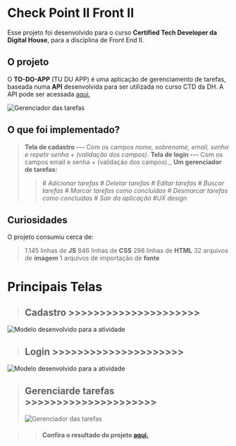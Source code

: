 # Check Point II Front II

Esse projeto foi desenvolvido para o curso **Certified Tech Developer da Digital House**, para a disciplina de Front End  II.

## O projeto

O **TO-DO-APP** (TU DU APP) é uma aplicação de gerenciamento de tarefas, baseada numa **API** desenvolvida para ser utilizada no curso CTD da DH. A API pode ser acessada [aqui.](https://ctd-todo-api.herokuapp.com/)

![Gerenciador das tarefas](https://imgur.com/0cKejOe.png)
## O que foi implementado?

> **Tela de cadastro ---** Com os campos _nome, sobrenome, email, senha e repetir senha + (validação dos campos)._
> **Tela de login ---** Com os campos email e senha +  (validação dos campos)._
> **Um gerenciador de tarefas:** 
> >  _# Adicionar tarefas_
> >  _# Deletar tarefas_
> >  _# Editar tarefas_
> >  _# Buscar tarefas_
> >  _# Marcar tarefas como concluídas_
> >  _# Desmarcar tarefas como concluídas_
> >  _# Sair da aplicação_
> >  _#UX design_

## Curiosidades
O projeto consumiu cerca de: 
>1.145 linhas de **JS**
>846 linhas de **CSS**
> 298 linhas de **HTML**
>  32 arquivos de **imagem**
>  1 arquivos de importação de **fonte**

# Principais Telas

> ## Cadastro >>>>>>>>>>>>>>>>>>>>>
![Modelo desenvolvido para a atividade](https://imgur.com/2mSmXdC.png)

> ## Login >>>>>>>>>>>>>>>>>>>>>
![Modelo desenvolvido para a atividade](https://imgur.com/FbzIUhu.png)

> ## Gerenciarde tarefas >>>>>>>>>>>>>>>>>>>>>
> ![Gerenciador das tarefas](https://imgur.com/Etd74YV.png)

>> #### Confira o resultado do projeto [aqui.](https://lauroleal.github.io/to-do-app/)